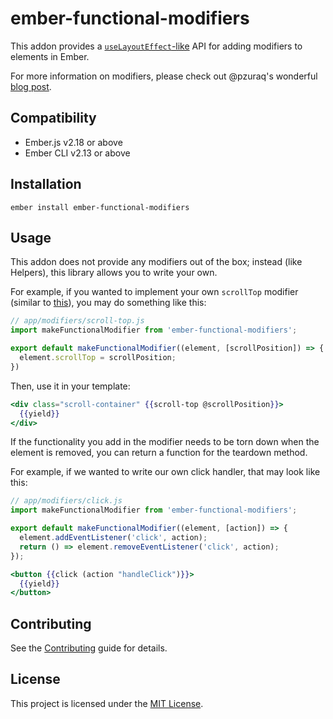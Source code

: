 ember-functional-modifiers
==============================================================================

This addon provides a [`useLayoutEffect`-like](https://reactjs.org/docs/hooks-reference.html#useeffect) API for adding modifiers to elements in Ember.

For more information on modifiers, please check out @pzuraq's wonderful [blog post](https://www.pzuraq.com/coming-soon-in-ember-octane-part-4-modifiers/).

Compatibility
------------------------------------------------------------------------------

* Ember.js v2.18 or above
* Ember CLI v2.13 or above


Installation
------------------------------------------------------------------------------

```
ember install ember-functional-modifiers
```

Usage
------------------------------------------------------------------------------

This addon does not provide any modifiers out of the box; instead (like Helpers), this library allows you to write your own.

For example, if you wanted to implement your own `scrollTop` modifier (similar to [this](https://github.com/emberjs/ember-render-modifiers#example-scrolling-an-element-to-a-position)), you may do something like this:

```js
// app/modifiers/scroll-top.js
import makeFunctionalModifier from 'ember-functional-modifiers';

export default makeFunctionalModifier((element, [scrollPosition]) => {
  element.scrollTop = scrollPosition;
})
```

Then, use it in your template:

```hbs
<div class="scroll-container" {{scroll-top @scrollPosition}}>
  {{yield}}
</div>
```

If the functionality you add in the modifier needs to be torn down when the element is removed, you can return a function for the teardown method.

For example, if we wanted to write our own click handler, that may look like this:

```js
// app/modifiers/click.js
import makeFunctionalModifier from 'ember-functional-modifiers';

export default makeFunctionalModifier((element, [action]) => {
  element.addEventListener('click', action);
  return () => element.removeEventListener('click', action);
});
```

```hbs
<button {{click (action "handleClick")}}>
  {{yield}}
</button>
```

Contributing
------------------------------------------------------------------------------

See the [Contributing](CONTRIBUTING.md) guide for details.


License
------------------------------------------------------------------------------

This project is licensed under the [MIT License](LICENSE.md).
